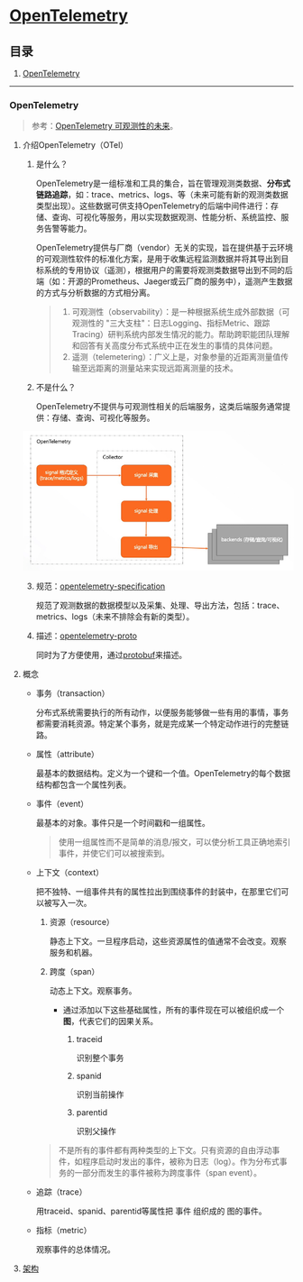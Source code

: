 # [OpenTelemetry](https://opentelemetry.io)

## 目录
1. [OpenTelemetry](#opentelemetry)

---
### OpenTelemetry
>参考：[OpenTelemetry 可观测性的未来](https://github.com/rootsongjc/opentelemetry-obervability)。

1. 介绍OpenTelemetry（OTel）

    1. 是什么？

        OpenTelemetry是一组标准和工具的集合，旨在管理观测类数据、**分布式链路追踪**，如：trace、metrics、logs、等（未来可能有新的观测类数据类型出现）。这些数据可供支持OpenTelemetry的后端中间件进行：存储、查询、可视化等服务，用以实现数据观测、性能分析、系统监控、服务告警等能力。

        OpenTelemetry提供与厂商（vendor）无关的实现，旨在提供基于云环境的可观测性软件的标准化方案，是用于收集远程监测数据并将其导出到目标系统的专用协议（遥测），根据用户的需要将观测类数据导出到不同的后端（如：开源的Prometheus、Jaeger或云厂商的服务中），遥测产生数据的方式与分析数据的方式相分离。

        >1. 可观测性（observability）：是一种根据系统生成外部数据（可观测性的 "三大支柱"：日志Logging、指标Metric、跟踪Tracing）研判系统内部发生情况的能力。帮助跨职能团队理解和回答有关高度分布式系统中正在发生的事情的具体问题。
        >2. 遥测（telemetering）：广义上是，对象参量的近距离测量值传输至远距离的测量站来实现远距离测量的技术。
    2. 不是什么？

        OpenTelemetry不提供与可观测性相关的后端服务，这类后端服务通常提供：存储、查询、可视化等服务。

    ![OpenTelemetry范畴](./images/1.png)

    3. 规范：[opentelemetry-specification](https://github.com/open-telemetry/opentelemetry-specification)

        规范了观测数据的数据模型以及采集、处理、导出方法，包括：trace、metrics、logs（未来不排除会有新的类型）。
    4. 描述：[opentelemetry-proto](https://github.com/open-telemetry/opentelemetry-proto)

        同时为了方便使用，通过[protobuf](https://github.com/protocolbuffers/protobuf)来描述。
2. 概念

    - 事务（transaction）

        分布式系统需要执行的所有动作，以便服务能够做一些有用的事情，事务都需要消耗资源。特定某个事务，就是完成某一个特定动作进行的完整链路。
    - 属性（attribute）

        最基本的数据结构。定义为一个键和一个值。OpenTelemetry的每个数据结构都包含一个属性列表。
    - 事件（event）

        最基本的对象。事件只是一个时间戳和一组属性。

        >使用一组属性而不是简单的消息/报文，可以使分析工具正确地索引事件，并使它们可以被搜索到。
    - 上下文（context）

        把不独特、一组事件共有的属性拉出到围绕事件的封装中，在那里它们可以被写入一次。

        1. 资源（resource）

            静态上下文。一旦程序启动，这些资源属性的值通常不会改变。观察服务和机器。
        2. 跨度（span）

            动态上下文。观察事务。

            - 通过添加以下这些基础属性，所有的事件现在可以被组织成一个**图**，代表它们的因果关系。

                1. traceid

                    识别整个事务
                2. spanid

                    识别当前操作
                3. parentid

                    识别父操作

        >不是所有的事件都有两种类型的上下文。只有资源的自由浮动事件，如程序启动时发出的事件，被称为日志（log）。作为分布式事务的一部分而发生的事件被称为跨度事件（span event）。
    - 追踪（trace）

        用traceid、spanid、parentid等属性把 事件 组织成的 图的事件。
    - 指标（metric）

        观察事件的总体情况。
3. [架构](https://jimmysong.io/opentelemetry-obervability/architectural-overview.html)

